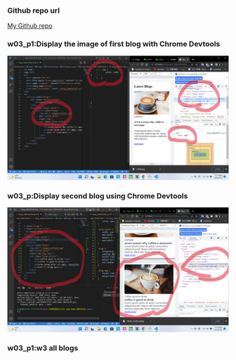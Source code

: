 ### Github repo url

[My Github repo](https://github.com/JKYROC/1111-sweb-demo-208410349.git)

### w03_p1:Display the image of first blog with Chrome Devtools

![](w03_p1.png)

### w03_p:Display second blog using Chrome Devtools

![](w03_p2.png)

### w03_p1:w3 all blogs

![]()